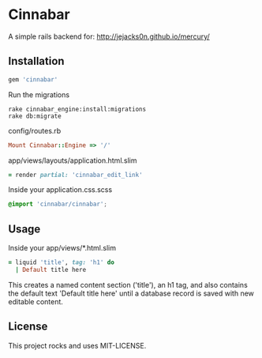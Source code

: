 # Cinnabar

A simple rails backend for: http://jejacks0n.github.io/mercury/

## Installation

```ruby
gem 'cinnabar'
```

Run the migrations
```shell
rake cinnabar_engine:install:migrations
rake db:migrate
```
config/routes.rb
```ruby
Mount Cinnabar::Engine => '/'
```

app/views/layouts/application.html.slim
```ruby
= render partial: 'cinnabar_edit_link'
```

Inside your application.css.scss
```scss
@import 'cinnabar/cinnabar';
```

## Usage

Inside your app/views/*.html.slim
```ruby
= liquid 'title', tag: 'h1' do
  | Default title here
```

This creates a named content section ('title'), an h1 tag, and also contains the default text 'Default title here' until a database record is saved
with new editable content.

## License

This project rocks and uses MIT-LICENSE.
